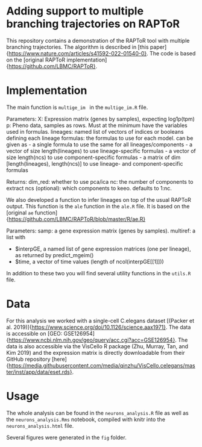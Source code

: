 # Adding support to multiple branching trajectories on RAPToR

This repository contains a demonstration of the RAPToR tool with multiple branching trajectories. The algorithm is described in [this paper]{https://www.nature.com/articles/s41592-022-01540-0}. The code is based on the [original RAPToR implementation]{https://github.com/LBMC/RAPToR}.

# Implementation

The main function is `multige_im ` in the `multige_im.R` file.

Parameters:
X: Expression matrix (genes by samples), expecting log1p(tpm)
p: Pheno data, samples as rows. Must at the minimum have the variables used in formulas.
lineages: named list of vectors of indices or booleans defining each lineage
formulas: the formulas to use for each model. can be given as 
    - a single formula to use the same for all lineages/components
    - a vector of size length(lineages) to use lineage-specific formulas
    - a vector of size length(ncs) to use component-specific formulas
    - a matrix of dim [length(lineages), length(ncs)] to use lineage- and component-specific formulas

Returns:
dim_red: whether to use pca/ica
nc: the number of components to extract
ncs (optional): which components to keeo. defaults to 1:nc.

We also developed a function to infer lineages on top of the usual RAPToR output. This function is the `ale` function in the `ale.R` file. It is based on the [original `ae` function]{https://github.com/LBMC/RAPToR/blob/master/R/ae.R}

Parameters:
samp: a gene expression matrix (genes by samples).
multiref: a list with
 - $interpGE, a named list of gene expression matrices (one per lineage), as returned by predict_mgeim()
 - $time, a vector of time values (length of ncol(interpGE[[1]]))

In addition to these two you will find several utility functions in the `utils.R` file.

# Data

For this analysis we worked with a single-cell C.elegans dataset [(Packer et al. 2019)]{https://www.science.org/doi/10.1126/science.aax1971}. The data is accessible on [GEO: GSE126954]{https://www.ncbi.nlm.nih.gov/geo/query/acc.cgi?acc=GSE126954}. The data is also accessible via the VisCello R package (Zhu, Murray, Tan, and Kim 2019) and the expression matrix is directly downloadable from their GitHub repository [here]{https://media.githubusercontent.com/media/qinzhu/VisCello.celegans/master/inst/app/data/eset.rds}.

# Usage

The whole analysis can be found in the `neurons_analysis.R` file as well as the `neurons_analysis.Rms` notebook, compiled with knitr into the `neurons_analysis.html` file.

Several figures were generated in the `fig` folder.